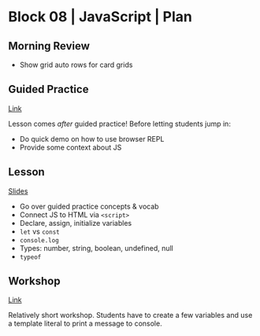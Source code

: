 # Block 08 | JavaScript | Plan

## Morning Review

- Show grid auto rows for card grids

## Guided Practice

[Link](https://github.com/FullstackAcademy/Unit1.JavaScriptIntro)

Lesson comes _after_ guided practice! Before letting students jump in:

- Do quick demo on how to use browser REPL
- Provide some context about JS

## Lesson

[Slides](https://docs.google.com/presentation/d/11ChC7lxoheuBJZZvdR6NQ3E2igdPTGZDZXfCRfebKng/edit)

- Go over guided practice concepts & vocab
- Connect JS to HTML via `<script>`
- Declare, assign, initialize variables
- `let` vs `const`
- `console.log`
- Types: number, string, boolean, undefined, null
- `typeof`

## Workshop

[Link](https://github.com/FullstackAcademy/Unit1.SecureTheVault)

Relatively short workshop.
Students have to create a few variables and use a template literal to print a message to console.
